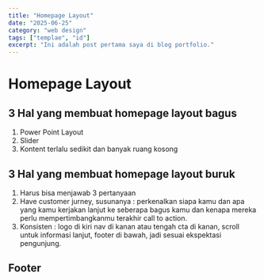 ```yaml
---
title: "Homepage Layout"
date: "2025-06-25"
category: "web design"
tags: ["templae", "id"]
excerpt: "Ini adalah post pertama saya di blog portfolio."
---
```


# Homepage Layout

## 3 Hal yang membuat homepage layout bagus
1. Power Point Layout
2. Slider
3. Kontent terlalu sedikit dan banyak ruang kosong

## 3 Hal yang membuat homepage layout buruk
1. Harus bisa menjawab 3 pertanyaan
2. Have customer jurney, susunanya : perkenalkan siapa kamu dan apa yang kamu kerjakan lanjut ke seberapa bagus kamu dan kenapa mereka perlu mempertimbangkanmu terakhir call to action.
3. Konsisten : logo di kiri nav di kanan atau tengah cta di kanan, scroll untuk informasi lanjut, footer di bawah, jadi sesuai ekspektasi pengunjung.

## Footer